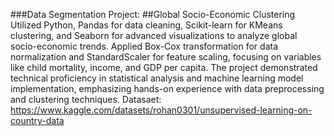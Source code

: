 
###Data Segmentation Project: 
##Global Socio-Economic Clustering
Utilized Python, Pandas for data cleaning, Scikit-learn for KMeans clustering, and Seaborn for advanced visualizations to analyze global socio-economic trends. Applied Box-Cox transformation for data normalization and StandardScaler for feature scaling, focusing on variables like child mortality, income, and GDP per capita. The project demonstrated technical proficiency in statistical analysis and machine learning model implementation, emphasizing hands-on experience with data preprocessing and clustering techniques. 
Datasaet: https://www.kaggle.com/datasets/rohan0301/unsupervised-learning-on-country-data

